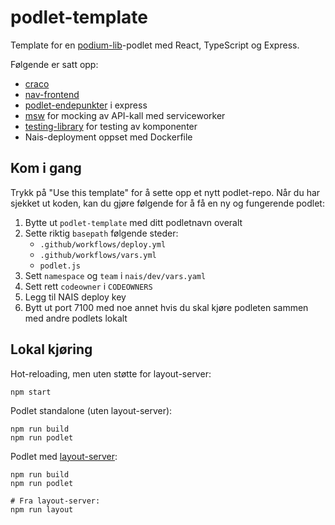 # podlet-template

Template for en [podium-lib](https://podium-lib.io)-podlet med React, TypeScript og Express.

Følgende er satt opp:
* [craco](https://www.npmjs.com/package/@craco/craco)
* [nav-frontend](https://github.com/navikt/nav-frontend-moduler)
* [podlet-endepunkter](https://podium-lib.io/docs/podlet/getting_started) i express
* [msw](https://mswjs.io/) for mocking av API-kall med serviceworker
* [testing-library](https://testing-library.com/) for testing av komponenter
* Nais-deployment oppset med Dockerfile


## Kom i gang
Trykk på "Use this template" for å sette opp et nytt podlet-repo.
Når du har sjekket ut koden, kan du gjøre følgende for å få en ny og fungerende podlet:

1. Bytte ut `podlet-template` med ditt podletnavn overalt
2. Sette riktig `basepath` følgende steder:
    - `.github/workflows/deploy.yml`
    - `.github/workflows/vars.yml`
    - `podlet.js`
3. Sett `namespace` og `team` i `nais/dev/vars.yaml`
4. Sett rett `codeowner` i `CODEOWNERS`
5. Legg til NAIS deploy key
6. Bytt ut port 7100 med noe annet hvis du skal kjøre podleten sammen med andre podlets lokalt

## Lokal kjøring

Hot-reloading, men uten støtte for layout-server:

```shell
npm start
```

Podlet standalone (uten layout-server):

```shell
npm run build
npm run podlet
```

Podlet med [layout-server](https://github.com/navikt/layout-dittnav):

```shell
npm run build
npm run podlet

# Fra layout-server:
npm run layout
```


